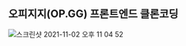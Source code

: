 오피지지(OP.GG) 프론트엔드 클론코딩
-----
![스크린샷 2021-11-02 오후 11 04 52](https://user-images.githubusercontent.com/29040763/139863595-db3a0423-2d3e-47c4-bfb2-12a77b9ba430.png)
